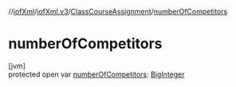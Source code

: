 //[iofXml](../../../index.md)/[iofXml.v3](../index.md)/[ClassCourseAssignment](index.md)/[numberOfCompetitors](number-of-competitors.md)

# numberOfCompetitors

[jvm]\
protected open var [numberOfCompetitors](number-of-competitors.md): [BigInteger](https://docs.oracle.com/javase/8/docs/api/java/math/BigInteger.html)
